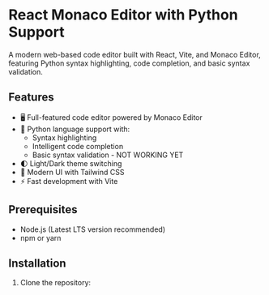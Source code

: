 # React Monaco Editor with Python Support

A modern web-based code editor built with React, Vite, and Monaco Editor, featuring Python syntax highlighting, code completion, and basic syntax validation.

## Features

- 🖥️ Full-featured code editor powered by Monaco Editor
- 🐍 Python language support with:
  - Syntax highlighting
  - Intelligent code completion
  - Basic syntax validation - NOT WORKING YET
- 🌓 Light/Dark theme switching
- 🎨 Modern UI with Tailwind CSS
- ⚡ Fast development with Vite

## Prerequisites

- Node.js (Latest LTS version recommended)
- npm or yarn

## Installation

1. Clone the repository:
